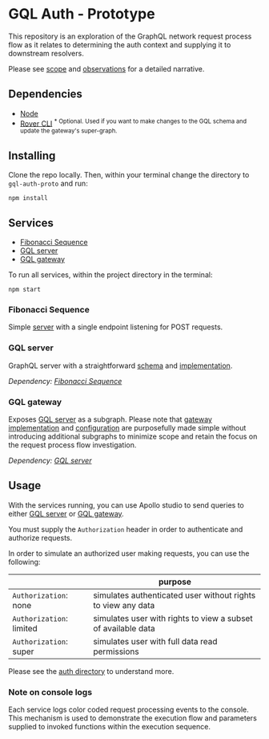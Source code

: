 # GQL Auth - Prototype

This repository is an exploration of the GraphQL network request process flow as it relates to
determining the auth context and supplying it to downstream resolvers.

Please see [scope](./docs/scope.md) and [observations](./docs/observations.md) for a detailed narrative.

## Dependencies
* [Node](https://nodejs.org/en/)
* [Rover CLI](https://www.apollographql.com/docs/rover/getting-started/)
<sup>* Optional. Used if you want to make changes to the GQL schema and update the gateway's super-graph.</sup>

## Installing
Clone the repo locally. Then, within your terminal change the directory to `gql-auth-proto` and run:
```
npm install
``` 

## Services
- [Fibonacci Sequence](#fibonacci-sequence)
- [GQL server](#gql-server)
- [GQL gateway](#gql-gateway)

To run all services, within the project directory in the terminal:
```
npm start
```

### Fibonacci Sequence
Simple [server](./src/distributed-services/fibonacci-sequence.js) with a single endpoint listening
for POST requests.

### GQL server
GraphQL server with a straightforward [schema](./src/gql/schema.gql) and
[implementation](./src/gql/server.js).

_Dependency: [Fibonacci Sequence](#fibonacci-sequence)_

### GQL gateway
Exposes [GQL server](#gql-server) as a subgraph. Please note that
[gateway implementation](./src/gateway/server.js) and
[configuration](./src/gateway/schema-config.yaml) are purposefully made simple without introducing
additional subgraphs to minimize scope and retain the focus on the request process flow investigation.

_Dependency: [GQL server](#gql-server)_

## Usage
With the services running, you can use Apollo studio to send queries to either
[GQL server](#gql-server) or [GQL gateway](#gql-gateway).

You must supply the `Authorization` header in order to authenticate and authorize requests.

In order to simulate an authorized user making requests, you can use the following:

|                          | purpose                                                       |
| ------------------------ | ------------------------------------------------------------- |
| `Authorization`: none    | simulates authenticated user without rights to view any data  |
| `Authorization`: limited | simulates user with rights to view a subset of available data |
| `Authorization`: super   | simulates user with full data read permissions                |

Please see the [auth directory](./src/auth/) to understand more.

### Note on console logs
Each service logs color coded request processing events to the console. This mechanism is used to
demonstrate the execution flow and parameters supplied to invoked functions within the execution
sequence.
